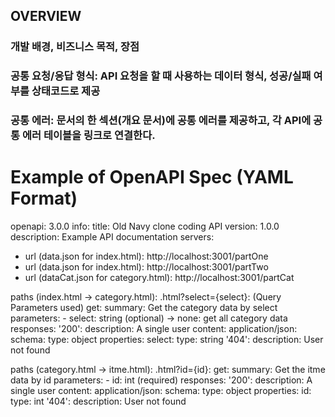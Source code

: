 ## OVERVIEW

### 개발 배경, 비즈니스 목적, 장점
### 공통 요청/응답 형식: API 요청을 할 때 사용하는 데이터 형식, 성공/실패 여부를 상태코드로 제공
### 공통 에러: 문서의 한 섹션(개요 문서)에 공통 에러를 제공하고, 각 API에 공통 에러 테이블을 링크로 연결한다.

# Example of OpenAPI Spec (YAML Format)
openapi: 3.0.0
info:
  title: Old Navy clone coding API
  version: 1.0.0
  description: Example API documentation
servers:
  - url (data.json for index.html): http://localhost:3001/partOne
  - url (data.json for index.html): http://localhost:3001/partTwo
  - url (dataCat.json for category.html): http://localhost:3001/partCat

paths (index.html -> category.html):
  .html?select={select}:
    (Query Parameters used)
    get:
      summary: Get the category data by select
      parameters:
        - select: string (optional) -> none: get all category data
      responses:
        '200':
          description: A single user
          content:
            application/json:
              schema:
                type: object
                properties:
                  select:
                    type: string
        '404':
          description: User not found

paths (category.html -> itme.html):
  .html?id={id}:
  get:
    summary: Get the itme data by id
    parameters: 
      - id: int (required)
      responses:
      '200':
        description: A single user
        content:
          application/json:
            schema:
              type: object
              properties:
                id:
                  type: int
      '404':
        description: User not found
